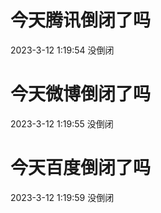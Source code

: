 # 今天腾讯倒闭了吗

2023-3-12 1:19:54 没倒闭

# 今天微博倒闭了吗

2023-3-12 1:19:55 没倒闭

# 今天百度倒闭了吗

2023-3-12 1:19:59 没倒闭

